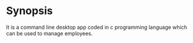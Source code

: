 # Synopsis
It is a command line desktop app coded in c programming language which can be used to manage employees.

